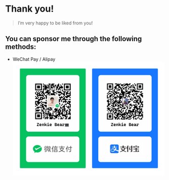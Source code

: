 # Thank you!
> I’m very happy to be liked from you!

## You can sponsor me through the following methods:

- WeChat Pay / Alipay
  [![mobile pagement](./sponsor.png)](./sponsor.png)
